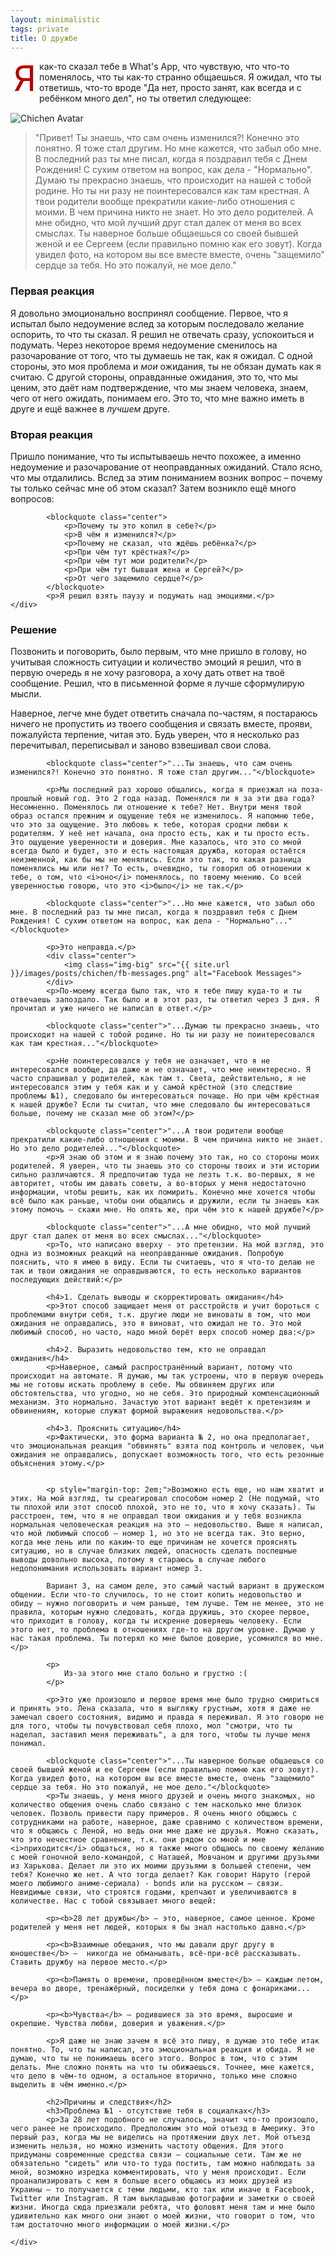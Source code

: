 ```yaml
---
layout: minimalistic
tags: private
title: О дружбе
---
```

<style>
    p.first-paragraph::first-letter {
            font-size: 4em;
            color: rgb(185, 0, 0);
            line-height: 1;
            float: left;
            margin: 0 5px;
    }
</style>
<div class="row" style="margin-bottom: 15px;">
    <div class="col-lg-4 col-md-4 col-sm-4 col-lg-push-8 col-md-push-8 col-sm-push-8 center">
          <span class="fa fa-medkit big dark-red" aria-hidden="true"></span>
        </div>
        <div class="col-lg-8 col-md-8 col-sm-8 col-lg-pull-4 col-md-pull-4 col-sm-pull-4">
          <p class="first-paragraph">Я как-то сказал тебе в What's App, что чувствую, что что-то поменялось, что ты как-то странно общаешься. Я ожидал, что ты ответишь, что-то вроде "Да нет, просто занят, как всегда и с ребёнком много дел", но ты ответил следующее:</p>
        </div>
</div>


<div class="row">
    <div class="col-lg-2 col-md-2 col-sm-2 center">
        <div>
            <img class="round size-100x100" src="{{ site.url }}/images/posts/chichen/avatar.jpg" alt="Chichen Avatar">
        </div>
    </div>
    <div class="col-lg-10 col-md-10 col-sm-10">
        <blockquote>"Привет! Ты знаешь, что сам очень изменился?! Конечно это понятно. Я тоже стал другим. Но мне кажется, что забыл обо мне. В последний раз ты мне писал, когда я поздравил тебя с Днем Рождения! С сухим ответом на вопрос, как дела - "Нормально". Думаю ты прекрасно знаешь, что происходит на нашей с тобой родине. Но ты ни разу не поинтересовался как там крестная. А твои родители вообще прекратили какие-либо отношения с моими. В чем причина никто не знает. Но это дело родителей. А мне обидно, что мой лучший друг стал далек от меня во всех смыслах. Ты наверное больше общаешься со своей бывшей женой и ее Сергеем (если правильно помню как его зовут). Когда увидел фото, на котором вы все вместе вместе, очень "защемило" сердце за тебя. Но это пожалуй, не мое дело." </blockquote>
    </div>
</div>

<div class="row">
    <div class="col-lg-6 col-md-6 col-sm-6">
        <h3>Первая реакция</h3>
            <p>Я довольно эмоционально воспринял сообщение. Первое, что я испытал было недоумение вслед за которым последовало желание оспорить, то что ты сказал. Я решил не отвечать сразу, успокоиться и подумать. Через некоторое время недоумение сменилось на разочарование от того, что ты думаешь не так, как я ожидал. С одной стороны, это моя проблема и <i>мои</i> ожидания, ты не обязан думать как я считаю. С другой стороны, оправданные ожидания, это то, что мы ценим, это даёт нам подтверждение, что мы знаем человека, знаем, чего от него ожидать, понимаем его. Это то, что мне важно иметь в друге и ещё важнее в <i>лучшем</i> друге. 
        </p>
    </div>
    <div class="col-lg-6 col-md-6 col-sm-6">
        <h3>Вторая реакция</h3>
            <p>Пришло понимание, что ты испытываешь нечто похожее, а именно недоумение и разочарование от неоправданных ожиданий. Стало ясно, что мы отдалились. Вслед за этим пониманием возник вопрос – почему ты только сейчас мне об этом сказал? Затем возникло ещё много вопросов:</p>

            <blockquote class="center">
                <p>Почему ты это копил в себе?</p>
                <p>В чём я изменился?</p>
                <p>Почему не сказал, что ждёшь ребёнка?</p>
                <p>При чём тут крёстная?</p>
                <p>При чём тут мои родители?</p>
                <p>При чём тут бывшая жена и Сергей?</p>
                <p>От чего защемило сердце?</p>
            </blockquote>
            <p>Я решил взять паузу и подумать над эмоциями.</p>
    </div>
</div>

<div class="row">
    <div class="col-lg-12 col-md-12 col-sm-12">
        <h3>Решение</h3>
            <p>Позвонить и поговорить, было первым, что мне пришло в голову, но учитывая сложность ситуации и количество эмоций я решил, что в первую очередь я не хочу разговора, а хочу дать ответ на твоё сообщение. Решил, что в письменной форме я лучше сформулирую мысли.</p>
            <p>Наверное, легче мне будет ответить сначала по-частям, я постараюсь ничего не пропустить из твоего сообщения и связать вместе, прояви, пожалуйста терпение, читая это. Будь уверен, что я несколько раз перечитывал, переписывал и заново взвешивал свои слова.</p>

            <blockquote class="center">"...Ты знаешь, что сам очень изменился?! Конечно это понятно. Я тоже стал другим..."</blockquote>

            <p>Мы последний раз хорошо общались, когда я приезжал на поза-прошлый новый год. Это 2 года назад. Поменялся ли я за эти два года? Несомненно. Поменялось ли отношение к тебе? Нет. Внутри меня твой образ остался прежним и ощущение тебя не изменилось. Я напомню тебе, что это за ощущение. Это любовь к тебе, которая сродни любви к родителям. У неё нет начала, она просто есть, как и ты просто есть. Это ощущение уверенности и доверия. Мне казалось, что это со мной всегда было и будет, это и есть настоящая дружба, которая остаётся неизменной, как бы мы не менялись. Если это так, то какая разница поменялись мы или нет? То есть, очевидно, ты говорил об отношении к тебе, о том, что <i>оно</i> поменялось, по твоему мнению. Со всей уверенностью говорю, что это <i>было</i> не так.</p>

            <blockquote class="center">"...Но мне кажется, что забыл обо мне. В последний раз ты мне писал, когда я поздравил тебя с Днем Рождения! С сухим ответом на вопрос, как дела - "Нормально"..."</blockquote>

            <p>Это неправда.</p>
            <div class="center">
                <img class="img-big" src="{{ site.url }}/images/posts/chichen/fb-messages.png" alt="Facebook Messages">
            </div>
            <p>По-моему всегда было так, что я тебе пишу куда-то и ты отвечаешь запоздало. Так было и в этот раз, ты ответил через 3 дня. Я прочитал и уже ничего не написал в ответ.</p> 

            <blockquote class="center">"...Думаю ты прекрасно знаешь, что происходит на нашей с тобой родине. Но ты ни разу не поинтересовался как там крестная..."</blockquote>

            <p>Не поинтересовался у тебя не означает, что я не интересовался вообще, да даже и не означает, что мне неинтересно. Я часто спрашивал у родителей, как там т. Света, действительно, я не интересовался этим у тебя как и у самой крёстной (это следствие проблемы №1), следовало бы интересоваться почаще. Но при чём крёстная к нашей дружбе? Если ты считал, что мне следовало бы интересоваться больше, почему не сказал мне об этом?</p> 

            <blockquote class="center">"...А твои родители вообще прекратили какие-либо отношения с моими. В чем причина никто не знает. Но это дело родителей..."</blockquote>
            <p>Я знаю об этом и я знаю почему это так, но со стороны моих родителей. Я уверен, что ты знаешь это со стороны твоих и эти истории сильно различаются. Я предпочитаю туда не лезть т.к. во-первых, я не авторитет, чтобы им давать советы, а во-вторых у меня недостаточно информации, чтобы решить, как их помирить. Конечно мне хочется чтобы всё было как раньше, чтобы они общались и дружили, если ты знаешь как этому помочь – скажи мне. Но опять же, при чём это к нашей дружбе?</p>

            <blockquote class="center">"...А мне обидно, что мой лучший друг стал далек от меня во всех смыслах..."</blockquote>
            <p>То, что написано вверху - это претензии. На мой взгляд, это одна из возможных реакций на неоправданные ожидания. Попробую пояснить, что я имею в виду. Если ты считаешь, что я что-то делаю не так и твои ожидания не оправдываются, то есть несколько вариантов последующих действий:</p>

            <h4>1. Сделать выводы и скорректировать ожидания</h4>
            <p>Этот способ защищает меня от расстройств и учит бороться с проблемами внутри себя, т.к. другие люди не виноваты в том, что мои ожидания не оправдались, это я виноват, что ожидал не то. Это мой любимый способ, но часто, надо мной берёт верх способ номер два:</p>

            <h4>2. Выразить недовольство тем, кто не оправдал ожидания</h4>
            <p>Наверное, самый распространённый вариант, потому что происходит на автомате. Я думаю, мы так устроены, что в первую очередь мы не готовы искать проблему в себе. Мы обвиняем других или обстоятельства, что угодно, но не себя. Это природный компенсационный механизм. Это нормально. Зачастую этот вариант ведёт к претензиям и обвинениям, которые служат формой выражения недовольства.</p>

            <h4>3. Прояснить ситуацию</h4>
            <p>Фактически, это форма варианта № 2, но она предполагает, что эмоциональная реакция "обвинять" взята под контроль и человек, чьи ожидания не оправдались, допускает возможность того, что есть резонные объяснения этому.</p>


            <p style="margin-top: 2em;">Возможно есть еще, но нам хватит и этих. На мой взгляд, ты среагировал способом номер 2 (Не подумай, что ты плохой или этот способ плохой, это не то, что я хочу сказать). Ты расстроен, тем, что я не оправдал твои ожидания и у тебя возникла нормальная человеческая реакция на это – недовольство. Выше я написал, что мой любимый способ – номер 1, но это не всегда так. Это верно, когда мне лень или по каким-то еще причинам не хочется прояснять ситуацию, но в случае близких людей, опасность сделать поспешные выводы довольно высока, потому я стараюсь в случае любого недопонимания использовать вариант номер 3. 

            Вариант 3, на самом деле, это самый частый вариант в дружеском общении. Если что-то случилось, то не стоит копить недовольство и обиду – нужно поговорить и чем раньше, тем лучше. Тем не менее, это не правила, которым нужно следовать, когда дружишь, это скорее первое, что приходит в голову, когда ты искренне доверяешь человеку. Если этого нет, то проблема в отношениях где-то на другом уровне. Думаю у нас такая проблема. Ты потерял ко мне былое доверие, усомнился во мне.</p>

            <p>
                Из-за этого мне стало больно и грустно :(
            </p>

            <p>Это уже произошло и первое время мне было трудно смириться и принять это. Лена сказала, что я выгляжу грустным, хотя я даже не замечал своего состояния, видимо и правда я переживал. Я это говорю не для того, чтобы ты почувствовал себя плохо, мол "смотри, что ты наделал, заставил меня переживать", а для того, чтобы ты лучше меня понимал.

            <blockquote class="center">"...Ты наверное больше общаешься со своей бывшей женой и ее Сергеем (если правильно помню как его зовут). Когда увидел фото, на котором вы все вместе вместе, очень "защемило" сердце за тебя. Но это пожалуй, не мое дело."</blockquote>
            <p>Ты знаешь, у меня много друзей и очень много знакомых, но количество общения очень слабо связано с тем насколько мне близок человек. Позволь привести пару примеров. Я очень много общаюсь с сотрудниками на работе, наверное, даже сравнимо с количеством времени, что я общаюсь с Леной, но ведь они мне даже не друзья. Можно сказать, что это нечестное сравнение, т.к. они рядом со мной и мне <i>приходится</i> общаться, но я также много общаюсь по своему желанию с моей гоночной вело-командой, c Наташей, Мовчаном и другими друзьями из Харькова. Делает ли это их моими друзьями в большей степени, чем тебя? Конечно же нет. А что тогда делает? Как говорит Наруто (герой моего любимого аниме-сериала) - bonds или на русском – связи. Невидимые связи, что строятся годами, крепчают и увеличиваются в количестве. Нас с тобой связывает много вещей:

            <p><b>28 лет дружбы</b> – это, наверное, самое ценное. Кроме родителей у меня нет людей, которых я бы знал настолько давно.</p>

            <p><b>Взаимные обещания, что мы давали друг другу в юношестве</b> –  никогда не обманывать, всё-при-всё рассказывать. Ставить дружбу на первое место.</p>

            <p><b>Память о времени, проведённом вместе</b> – каждым летом, вечера во дворе, тренажёрный, посиделки у тебя дома с фонариками...</p>            

            <p><b>Чувства</b> – родившиеся за это время, выросшие и окрепшие. Чувства любви, доверия и уважения.</p>

            <p>Я даже не знаю зачем я всё это пишу, я думаю это тебе итак понятно. То, что ты написал, это эмоциональная реакция и обида. Я не думаю, что ты не понимаешь всего этого. Вопрос в том, что с этим делать. Мне сложно понять на что ты обижаешься. Точнее, мне кажется, что дело в чём-то одном, а остальное вторично, только мне сложно выделить в чём именно.</p>

            <h2>Причины и следствия</h2>
            <h3>Проблема №1 - отсутствие тебя в социалках</h3>
            <p>За 28 лет подобного не случалось, значит что-то произошло, чего ранее не происходило. Предположим это мой отъезд в Америку. Это первый раз, когда мы не виделись на протяжении двух лет. Мой отъезд изменить нельзя, но можно изменить частоту общения. Для этого придуманы современные средства связи – социальные сети. Там же не обязательно "сидеть" или что-то туда постить, там можно наблюдать за мной, возможно изредка комментировать, что у меня происходит. Если проанализировать с кем я больше всего общаюсь из моих друзей из Украины – то получается с теми людьми, кто так или иначе в Facebook, Twitter или Instagram. Я там выкладываю фотографии и заметки о своей жизни. Иногда сюда приезжали ребята, что фоловят меня там и мне было удивительно как много они знают о моей жизни, что говорит о том, что там достаточно много информации о моей жизни.</p> 

<!-- 
    todo: количество раз, когда он написал первый 
    todo: anchores for problems
    todo: спросить что он почувствовал, т.к. "защемило сердце" это ни о чем
    -->

    </div>
</div>




















